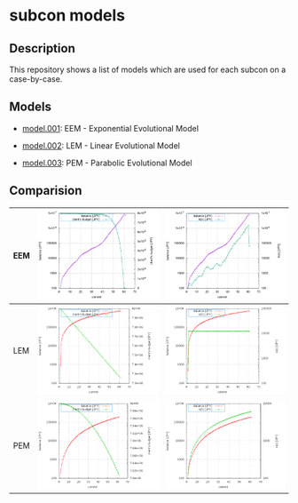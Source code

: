 # subcon models

## Description 

This repository shows a list of models which are used for each subcon on a case-by-case.

## Models

 * <a href="./model.001">model.001</a>: EEM - Exponential Evolutional Model

 * <a href="./model.002">model.002</a>: LEM - Linear Evolutional Model

 * <a href="./model.003">model.003</a>: PEM - Parabolic Evolutional Model

## Comparision


| EEM |<img src="./model.001/graph1.gif">|<img src="./model.001/graph2.gif">|
|:---|:---:|:---:|
| LEM |<img src="./model.002/graph1.gif">|<img src="./model.002/graph2.gif">|
| PEM |<img src="./model.003/graph1.gif">|<img src="./model.003/graph2.gif">|

